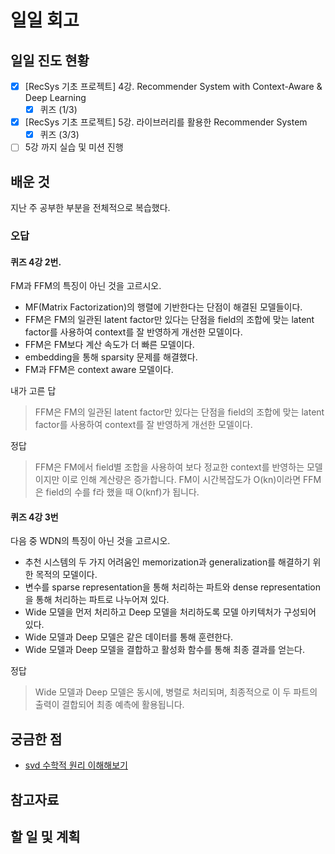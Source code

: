 # 일일 회고

## 일일 진도 현황

- [x] [RecSys 기초 프로젝트] 4강. Recommender System with Context-Aware & Deep Learning
  - [x] 퀴즈 (1/3)
- [x] [RecSys 기초 프로젝트] 5강. 라이브러리를 활용한 Recommender System
  - [x] 퀴즈 (3/3)
- [ ] 5강 까지 실습 및 미션 진행

## 배운 것

지난 주 공부한 부분을 전체적으로 복습했다.

### 오답
#### 퀴즈 4강 2번.
FM과 FFM의 특징이 아닌 것을 고르시오.

- MF(Matrix Factorization)의 행렬에 기반한다는 단점이 해결된 모델들이다.
- FFM은 FM의 일관된 latent factor만 있다는 단점을 field의 조합에 맞는 latent factor를 사용하여 context를 잘 반영하게 개선한 모델이다.
- FFM은 FM보다 계산 속도가 더 빠른 모델이다.
- embedding을 통해 sparsity 문제를 해결했다.
- FM과 FFM은 context aware 모델이다.

내가 고른 답

> FFM은 FM의 일관된 latent factor만 있다는 단점을 field의 조합에 맞는 latent factor를 사용하여 context를 잘 반영하게 개선한 모델이다.

정답

> FFM은 FM에서 field별 조합을 사용하여 보다 정교한 context를 반영하는 모델이지만 이로 인해 계산량은 증가합니다. FM이 시간복잡도가 O(kn)이라면 FFM은 field의 수를 f라 했을 때 O(knf)가 됩니다.

#### 퀴즈 4강 3번
다음 중 WDN의 특징이 아닌 것을 고르시오.

- 추천 시스템의 두 가지 어려움인 memorization과 generalization를 해결하기 위한 목적의 모델이다.
- 변수를 sparse representation을 통해 처리하는 파트와 dense representation을 통해 처리하는 파트로 나누어져 있다.
- Wide 모델을 먼저 처리하고 Deep 모델을 처리하도록 모델 아키텍처가 구성되어 있다.
- Wide 모델과 Deep 모델은 같은 데이터를 통해 훈련한다.
- Wide 모델과 Deep 모델을 결합하고 활성화 함수를 통해 최종 결과를 얻는다.

정답

> Wide 모델과 Deep 모델은 동시에, 병렬로 처리되며, 최종적으로 이 두 파트의 출력이 결합되어 최종 예측에 활용됩니다.

## 궁금한 점

- [svd 수학적 원리 이해해보기](https://angeloyeo.github.io/2019/08/01/SVD.html)

## 참고자료

## 할 일 및 계획
